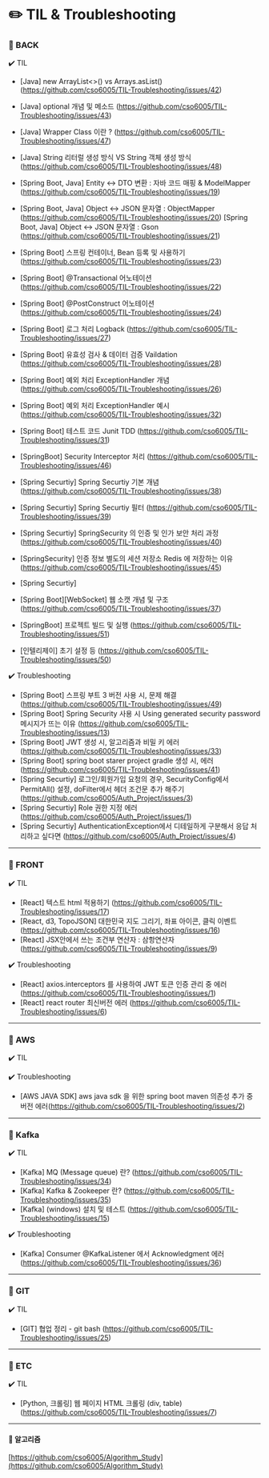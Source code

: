 # :pencil2: TIL & Troubleshooting 

### :file_folder: BACK

:heavy_check_mark: TIL
- [Java] new ArrayList<>() vs Arrays.asList() (https://github.com/cso6005/TIL-Troubleshooting/issues/42)
- [Java] optional 개념 및 메소드 (https://github.com/cso6005/TIL-Troubleshooting/issues/43)
- [Java] Wrapper Class 이란 ? (https://github.com/cso6005/TIL-Troubleshooting/issues/47)
- [Java] String 리터럴 생성 방식 VS String 객체 생성 방식 (https://github.com/cso6005/TIL-Troubleshooting/issues/48)
- [Spring Boot, Java] Entity ↔ DTO 변환 : 자바 코드 매핑 & ModelMapper (https://github.com/cso6005/TIL-Troubleshooting/issues/19)
- [Spring Boot, Java] Object ↔ JSON 문자열 : ObjectMapper (https://github.com/cso6005/TIL-Troubleshooting/issues/20)
[Spring Boot, Java] Object ↔ JSON 문자열 : Gson (https://github.com/cso6005/TIL-Troubleshooting/issues/21)

- [Spring Boot] 스프링 컨테이너, Bean 등록 및 사용하기 (https://github.com/cso6005/TIL-Troubleshooting/issues/23)
- [Spring Boot] @Transactional 어노테이션 (https://github.com/cso6005/TIL-Troubleshooting/issues/22)
- [Spring Boot] @PostConstruct 어노테이션 (https://github.com/cso6005/TIL-Troubleshooting/issues/24)

- [Spring Boot] 로그 처리 Logback (https://github.com/cso6005/TIL-Troubleshooting/issues/27)
- [Spring Boot] 유효성 검사 & 데이터 검증 Vaildation (https://github.com/cso6005/TIL-Troubleshooting/issues/28)
- [Spring Boot] 예외 처리 ExceptionHandler 개념 (https://github.com/cso6005/TIL-Troubleshooting/issues/26)
- [Spring Boot] 예외 처리 ExceptionHandler 예시 (https://github.com/cso6005/TIL-Troubleshooting/issues/32)

- [Spring Boot] 테스트 코드 Junit TDD (https://github.com/cso6005/TIL-Troubleshooting/issues/31)

- [SpringBoot] Security Interceptor 처리 (https://github.com/cso6005/TIL-Troubleshooting/issues/46)

- [Spring Securtiy] Spring Securtiy 기본 개념 (https://github.com/cso6005/TIL-Troubleshooting/issues/38)
- [Spring Securtiy] Spring Securtiy 필터 (https://github.com/cso6005/TIL-Troubleshooting/issues/39)
- [Spring Securtiy] SpringSecurity 의 인증 및 인가 보안 처리 과정 (https://github.com/cso6005/TIL-Troubleshooting/issues/40)
- [SpringSecurity] 인증 정보 별도의 세션 저장소 Redis 에 저장하는 이유 (https://github.com/cso6005/TIL-Troubleshooting/issues/45)
- [Spring Securtiy]
- [Spring Boot][WebSocket] 웹 소캣 개념 및 구조 (https://github.com/cso6005/TIL-Troubleshooting/issues/37)

- [SpringBoot] 프로젝트 빌드 및 실행 (https://github.com/cso6005/TIL-Troubleshooting/issues/51)
- [인텔리제이] 초기 설정 등 (https://github.com/cso6005/TIL-Troubleshooting/issues/50)

:heavy_check_mark: Troubleshooting 
- [Spring Boot] 스프링 부트 3 버전 사용 시, 문제 해결 (https://github.com/cso6005/TIL-Troubleshooting/issues/49)
- [Spring Boot] Spring Security 사용 시 Using generated security password 메시지가 뜨는 이유 (https://github.com/cso6005/TIL-Troubleshooting/issues/13)
- [Spring Boot] JWT 생성 시, 알고리즘과 비밀 키 에러 (https://github.com/cso6005/TIL-Troubleshooting/issues/33)
- [Spring Boot] spring boot starer project gradle 생성 시, 에러 (https://github.com/cso6005/TIL-Troubleshooting/issues/41)
- [Spring Securtiy] 로그인/회원가입 요청의 경우, SecurityConfig에서 PermitAll() 설정, doFilter에서 헤더 조건문 추가 해주기 (https://github.com/cso6005/Auth_Project/issues/3)
- [Spring Securtiy] Role 권한 지정 에러 (https://github.com/cso6005/Auth_Project/issues/1)
- [Spring Securtiy] AuthenticationException에서 디테일하게 구분해서 응답 처리하고 싶다면 (https://github.com/cso6005/Auth_Project/issues/4)
----
### :file_folder: FRONT

:heavy_check_mark: TIL

- [React] 텍스트 html 적용하기 (https://github.com/cso6005/TIL-Troubleshooting/issues/17)
- [React, d3, TopoJSON] 대한민국 지도 그리기, 좌표 아이콘, 클릭 이벤트 (https://github.com/cso6005/TIL-Troubleshooting/issues/16)
- [React] JSX안에서 쓰는 조건부 연산자 : 삼항연산자
 (https://github.com/cso6005/TIL-Troubleshooting/issues/9)
 
:heavy_check_mark: Troubleshooting
- [React] axios.interceptors 를 사용하여 JWT 토큰 인증 관리 중 에러 (https://github.com/cso6005/TIL-Troubleshooting/issues/1)
- [React] react router 최신버전 에러 (https://github.com/cso6005/TIL-Troubleshooting/issues/6)

----
### :file_folder: AWS
:heavy_check_mark: TIL

:heavy_check_mark: Troubleshooting
- [AWS JAVA SDK] aws java sdk 을 위한 spring boot maven 의존성 추가 중 버전 에러(https://github.com/cso6005/TIL-Troubleshooting/issues/2)

----
### :file_folder: Kafka
:heavy_check_mark: TIL
- [Kafka] MQ (Message queue) 란? (https://github.com/cso6005/TIL-Troubleshooting/issues/34)
- [Kafka] Kafka & Zookeeper 란? (https://github.com/cso6005/TIL-Troubleshooting/issues/35)
- [Kafka] (windows) 설치 및 테스트 (https://github.com/cso6005/TIL-Troubleshooting/issues/15)

:heavy_check_mark: Troubleshooting
- [Kafka] Consumer @KafkaListener 에서 Acknowledgment 에러 (https://github.com/cso6005/TIL-Troubleshooting/issues/36) 
----
### :file_folder: GIT
:heavy_check_mark: TIL
- [GIT] 협업 정리 - git bash (https://github.com/cso6005/TIL-Troubleshooting/issues/25)


----
### :file_folder: ETC
:heavy_check_mark: TIL
- [Python, 크롤링] 웹 페이지 HTML 크롤링 (div, table) (https://github.com/cso6005/TIL-Troubleshooting/issues/7)

----
#### :file_folder: 알고리즘

[https://github.com/cso6005/Algorithm_Study](https://github.com/cso6005/Algorithm_Study)

